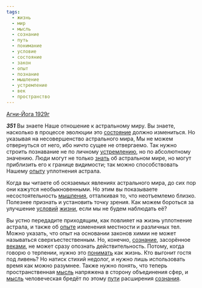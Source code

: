 ```yaml
---
tags:
  - жизнь
  - мир
  - мысль
  - сознание
  - путь
  - понимание
  - условие
  - состояние
  - закон
  - опыт
  - познание
  - мышление
  - устремление
  - век
  - пространство
---
```


[Агни-Йога 1929г](/agni/1929)

___351___
Вы знаете Наше отношение к астральному миру. Вы знаете, насколько в процессе эволюции это [состояние](/tag/#состояние) должно измениться. Но указывая на несовершенство астрального мира, Мы не можем отвернуться от него, ибо ничто сущее не отвергаемо. Так нужно строить познавание не по личному [устремлению](/tag/#устремление), но по абсолютному значению. Люди могут не только [знать](/tag/#познание) об астральном мире, но могут приблизить его к границе видимости; так можно способствовать Нашему [опыту](/tag/#опыт) уплотнения астрала.   

Когда вы читаете об осязаемых явлениях астрального мира, до сих пор они кажутся необыкновенными. Но этим вы показываете несостоятельность [мышления](/tag/#мышление), отталкивая то, что неотъемлемо близко. Полезнее признать и установить точку зрения. Как можем бороться за улучшение [условий](/tag/#условие) [жизни](/tag/#жизнь), если мы не будем наблюдать её?   

Вы устно передадите приходящим, как повлияет на жизнь уплотнение астрала, и также об [опыте](/tag/#опыт) изменения местности и различных тел. Можно указать, что опыт на основании законов химии не может называться сверхъестественным. Но, конечно, [сознание](/tag/#сознание), засорённое [веками](/tag/#век), не может сразу опознать действительность. Потому, когда говорю о терпении, нужно это [понимать](/tag/#понимание) как жизнь. Кто выгонит гостя под ливень? Но натиск стихий недолог, и нужно лишь использовать время как можно разумнее. Также нужно понять, что теперь пространственная [мысль](/tag/#мысль) напряжена в сторону объединения сфер, и [мысль](/tag/#мысль) человеческая бредёт по этому [пути](/tag/#путь) расширения [сознания](/tag/#сознание).